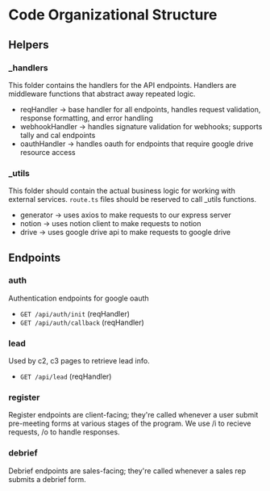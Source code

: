 # Code Organizational Structure

## Helpers

### \_handlers

This folder contains the handlers for the API endpoints. Handlers are middleware functions that abstract away repeated logic.

- reqHandler -> base handler for all endpoints, handles request validation, response formatting, and error handling
- webhookHandler -> handles signature validation for webhooks; supports tally and cal endpoints
- oauthHandler -> handles oauth for endpoints that require google drive resource access

### \_utils

This folder should contain the actual business logic for working with external services. `route.ts` files should be reserved to call \_utils functions.

- generator -> uses axios to make requests to our express server
- notion -> uses notion client to make requests to notion
- drive -> uses google drive api to make requests to google drive

## Endpoints

### auth

Authentication endpoints for google oauth

- `GET /api/auth/init` (reqHandler)
- `GET /api/auth/callback` (reqHandler)

### lead

Used by c2, c3 pages to retrieve lead info.

- `GET /api/lead` (reqHandler)

### register

Register endpoints are client-facing; they're called whenever a user submit pre-meeting forms at various stages of the program. We use /i to recieve requests, /o to handle responses.

### debrief

Debrief endpoints are sales-facing; they're called whenever a sales rep submits a debrief form.
